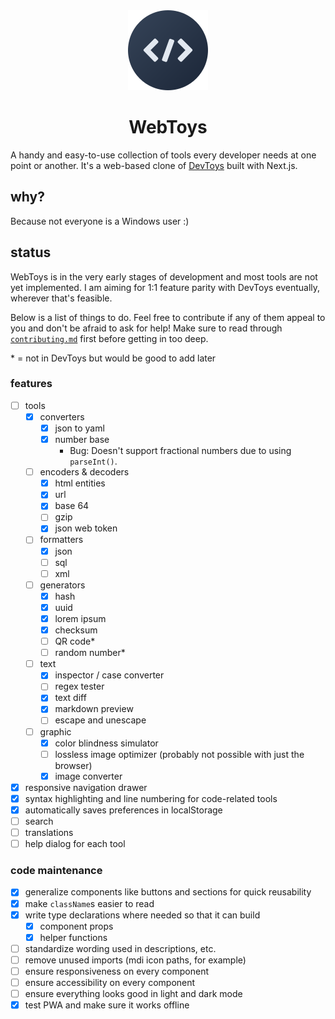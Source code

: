 <div align="center">
	<img src="logo/logo-circle-128.png" alt="WebToys logo">
	<h1>WebToys</h1>
</div>

A handy and easy-to-use collection of tools every developer needs at one point or another. It's a web-based clone of [DevToys](https://github.com/veler/DevToys) built with Next.js.

## why?

Because not everyone is a Windows user :)

## status

WebToys is in the very early stages of development and most tools are not yet implemented. I am aiming for 1:1 feature parity with DevToys eventually, wherever that's feasible.

Below is a list of things to do. Feel free to contribute if any of them appeal to you and don't be afraid to ask for help! Make sure to read through [`contributing.md`](contributing.md) first before getting in too deep.

\* = not in DevToys but would be good to add later

### features

- [ ] tools
  - [x] converters
    - [x] json to yaml
    - [x] number base
      - Bug: Doesn't support fractional numbers due to using `parseInt()`.
  - [ ] encoders & decoders
    - [x] html entities
    - [x] url
    - [x] base 64
    - [ ] gzip
    - [x] json web token
  - [ ] formatters
    - [x] json
    - [ ] sql
    - [ ] xml
  - [ ] generators
    - [x] hash
    - [x] uuid
    - [x] lorem ipsum
    - [x] checksum
    - [ ] QR code\*
    - [ ] random number\*
  - [ ] text
    - [x] inspector / case converter
    - [ ] regex tester
    - [x] text diff
    - [x] markdown preview
    - [ ] escape and unescape
  - [ ] graphic
    - [x] color blindness simulator
    - [ ] lossless image optimizer (probably not possible with just the browser)
    - [x] image converter
- [x] responsive navigation drawer
- [x] syntax highlighting and line numbering for code-related tools
- [x] automatically saves preferences in localStorage
- [ ] search
- [ ] translations
- [ ] help dialog for each tool

### code maintenance

- [x] generalize components like buttons and sections for quick reusability
- [x] make `className`s easier to read
- [x] write type declarations where needed so that it can build
  - [x] component props
  - [x] helper functions
- [ ] standardize wording used in descriptions, etc.
- [ ] remove unused imports (mdi icon paths, for example)
- [ ] ensure responsiveness on every component
- [ ] ensure accessibility on every component
- [ ] ensure everything looks good in light and dark mode
- [x] test PWA and make sure it works offline
